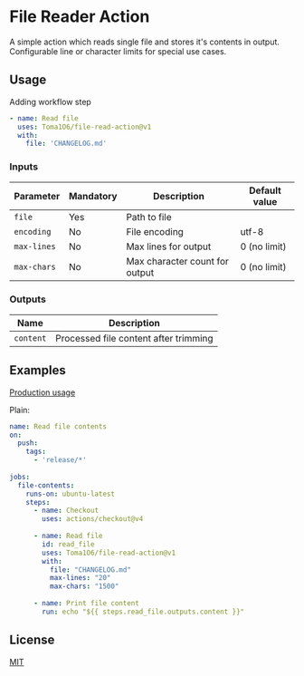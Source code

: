 # File Reader Action
A simple action which reads single file and stores it's contents in output. Configurable line or character limits for
special use cases.

## Usage
Adding workflow step
```yaml
- name: Read file
  uses: Toma1O6/file-read-action@v1
  with:
    file: 'CHANGELOG.md'
```

### Inputs
| Parameter   | Mandatory | Description                    | Default value |
|-------------|-----------|--------------------------------|---------------|
| `file`      | Yes       | Path to file                   |               |
| `encoding`  | No        | File encoding                  | utf-8         |
| `max-lines` | No        | Max lines for output           | 0 (no limit)  |
| `max-chars` | No        | Max character count for output | 0 (no limit)  |

### Outputs
| Name      | Description                           |
|-----------|---------------------------------------|
| `content` | Processed file content after trimming |

## Examples
[Production usage](https://github.com/T-T-Team/BlockyChef/blob/dev/.github/workflows/notify.yml#L17)

Plain:
```yaml
name: Read file contents
on:
  push:
    tags:
      - 'release/*'
        
jobs:
  file-contents:
    runs-on: ubuntu-latest
    steps:
      - name: Checkout
        uses: actions/checkout@v4
        
      - name: Read file
        id: read_file
        uses: Toma1O6/file-read-action@v1
        with:
          file: "CHANGELOG.md"
          max-lines: "20"
          max-chars: "1500"
          
      - name: Print file content
        run: echo "${{ steps.read_file.outputs.content }}"
```

## License
[MIT](https://github.com/Toma1O6/file-read-action/blob/master/LICENSE)
